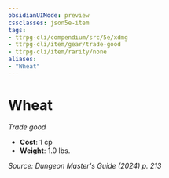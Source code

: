 ```yaml
---
obsidianUIMode: preview
cssclasses: json5e-item
tags:
- ttrpg-cli/compendium/src/5e/xdmg
- ttrpg-cli/item/gear/trade-good
- ttrpg-cli/item/rarity/none
aliases: 
- "Wheat"
---
```

# Wheat
*Trade good*  


- **Cost**: 1 cp
- **Weight**: 1.0 lbs.

*Source: Dungeon Master's Guide (2024) p. 213*